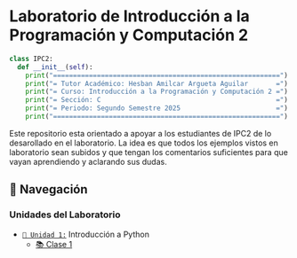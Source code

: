 # Laboratorio de Introducción a la Programación y Computación 2

```python
class IPC2:
  def __init__(self):
    print("=========================================================")
    print("= Tutor Académico: Hesban Amilcar Argueta Aguilar       =")
    print("= Curso: Introducción a la Programación y Computación 2 =")
    print("= Sección: C                                            =")
    print("= Periodo: Segundo Semestre 2025                        =")
    print("=========================================================")
```

Este repositorio esta orientado a apoyar a los estudiantes de IPC2 de lo desarollado en el laboratorio. La idea es que todos los ejemplos vistos en laboratorio sean subidos y que tengan los comentarios suficientes para que vayan aprendiendo y aclarando sus dudas.


## 🚀 Navegación

### Unidades del Laboratorio

- [`🐍 Unidad 1:`](./Unidad1/) Introducción a Python
  - [📚 Clase 1](./Unidad1/Clase1/)
